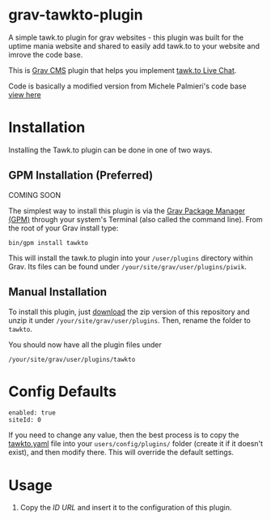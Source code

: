 # grav-tawkto-plugin
A simple tawk.to plugin for grav websites - this plugin was built for the uptime mania website and shared to easily add tawk.to to your website and imrove the code base.

This is [Grav CMS](http://getgrav.org) plugin that helps you implement [tawk.to Live Chat](https://tawk.to).

Code is basically a modified version from Michele Palmieri's code base [view here](https://github.com/MichelePalmieri/grav-piwik-plugin)
# Installation

Installing the Tawk.to plugin can be done in one of two ways.

## GPM Installation (Preferred)

COMING SOON

The simplest way to install this plugin is via the [Grav Package Manager (GPM)](http://learn.getgrav.org/advanced/grav-gpm) through your system's Terminal (also called the command line).  From the root of your Grav install type:

    bin/gpm install tawkto

This will install the tawk.to plugin into your `/user/plugins` directory within Grav. Its files can be found under `/your/site/grav/user/plugins/piwik`.

## Manual Installation

To install this plugin, just [download](https://github.com/uptimemania/grav-tawkto-plugin/archive/master.zip) the zip version of this repository and unzip it under `/your/site/grav/user/plugins`. Then, rename the folder to `tawkto`.

You should now have all the plugin files under

    /your/site/grav/user/plugins/tawkto

# Config Defaults

```
enabled: true
siteId: 0
```

If you need to change any value, then the best process is to copy the [tawkto.yaml](tawkto.yaml) file into your `users/config/plugins/` folder (create it if it doesn't exist), and then modify there. This will override the default settings.

# Usage
1. Copy the *ID* *URL* and insert it to the configuration of this plugin.
